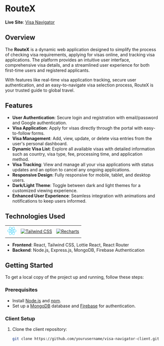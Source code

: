 # RouteX

**Live Site**: [Visa Navigator](https://visa-portal.netlify.app)

## Overview

The **RouteX** is a dynamic web application designed to simplify the process of checking visa requirements, applying for visas online, and tracking visa applications. The platform provides an intuitive user interface, comprehensive visa details, and a streamlined user experience for both first-time users and registered applicants.

With features like real-time visa application tracking, secure user authentication, and an easy-to-navigate visa selection process, RouteX is your trusted guide to global travel.

## Features

- **User Authentication**: Secure login and registration with email/password and Google authentication.
- **Visa Application**: Apply for visas directly through the portal with easy-to-follow forms.
- **Visa Management**: Add, view, update, or delete visa entries from the user's personal dashboard.
- **Dynamic Visa List**: Explore all available visas with detailed information such as country, visa type, fee, processing time, and application method.
- **Visa Tracking**: View and manage all your visa applications with status updates and an option to cancel any ongoing applications.
- **Responsive Design**: Fully responsive for mobile, tablet, and desktop users.
- **Dark/Light Theme**: Toggle between dark and light themes for a customized viewing experience.
- **Enhanced User Experience**: Seamless integration with animations and notifications to keep users informed.

## Technologies Used

<table>
    <tr>
        <td>
            <a href="#"><img src="https://raw.githubusercontent.com/devicons/devicon/master/icons/react/react-original.svg" alt="React" width="30" height="30" /></a>
        </td>
        <td>
            <a href="#"><img src="https://user-images.githubusercontent.com/99184393/179383376-874f547c-4e6f-4826-850e-706b009e7e2b.png" alt="Tailwind CSS" width="30" height="30" /></a>
        </td>
        <td>
            <a href="#"><img src="https://user-images.githubusercontent.com/25181517/189716855-2c69ca7a-5149-4647-936d-780610911353.png" alt="Recharts" width="30" height="30" /></a>
        </td>
    </tr>
</table>

- **Frontend**: React, Tailwind CSS, Lottie React, React Router
- **Backend**: Node.js, Express.js, MongoDB, Firebase Authentication

## Getting Started

To get a local copy of the project up and running, follow these steps:

### Prerequisites

- Install [Node.js](https://nodejs.org/) and [npm](https://www.npmjs.com/).
- Set up a [MongoDB](https://www.mongodb.com/) database and [Firebase](https://firebase.google.com/) for authentication.

### Client Setup

1. Clone the client repository:
   ```bash
   git clone https://github.com/yourusername/visa-navigator-client.git
   ```
